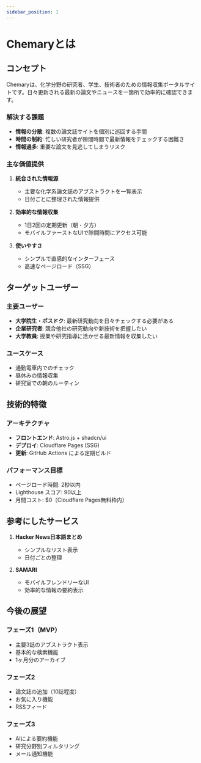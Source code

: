 ```yaml
---
sidebar_position: 1
---
```


# Chemaryとは

## コンセプト

Chemaryは、化学分野の研究者、学生、技術者のための情報収集ポータルサイトです。日々更新される最新の論文やニュースを一箇所で効率的に確認できます。

### 解決する課題

- **情報の分散**: 複数の論文誌サイトを個別に巡回する手間
- **時間の制約**: 忙しい研究者が隙間時間で最新情報をチェックする困難さ
- **情報過多**: 重要な論文を見逃してしまうリスク

### 主な価値提供

1. **統合された情報源**
   - 主要な化学系論文誌のアブストラクトを一覧表示
   - 日付ごとに整理された情報提供

2. **効率的な情報収集**
   - 1日2回の定期更新（朝・夕方）
   - モバイルファーストなUIで隙間時間にアクセス可能

3. **使いやすさ**
   - シンプルで直感的なインターフェース
   - 高速なページロード（SSG）

## ターゲットユーザー

### 主要ユーザー
- **大学院生・ポスドク**: 最新研究動向を日々チェックする必要がある
- **企業研究者**: 競合他社の研究動向や新技術を把握したい
- **大学教員**: 授業や研究指導に活かせる最新情報を収集したい

### ユースケース
- 通勤電車内でのチェック
- 昼休みの情報収集
- 研究室での朝のルーティン

## 技術的特徴

### アーキテクチャ
- **フロントエンド**: Astro.js + shadcn/ui
- **デプロイ**: Cloudflare Pages (SSG)
- **更新**: GitHub Actions による定期ビルド

### パフォーマンス目標
- ページロード時間: 2秒以内
- Lighthouse スコア: 90以上
- 月間コスト: $0（Cloudflare Pages無料枠内）

## 参考にしたサービス

1. **Hacker News日本語まとめ**
   - シンプルなリスト表示
   - 日付ごとの整理

2. **SAMARI**
   - モバイルフレンドリーなUI
   - 効率的な情報の要約表示

## 今後の展望

### フェーズ1（MVP）
- 主要3誌のアブストラクト表示
- 基本的な検索機能
- 1ヶ月分のアーカイブ

### フェーズ2
- 論文誌の追加（10誌程度）
- お気に入り機能
- RSSフィード

### フェーズ3
- AIによる要約機能
- 研究分野別フィルタリング
- メール通知機能